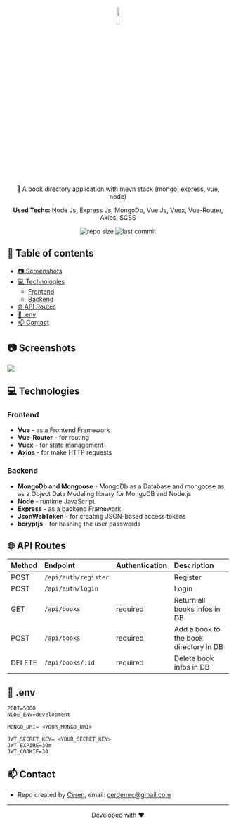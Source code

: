 <div align="center">
  
  <img src="https://media.giphy.com/media/QssGEmpkyEOhBCb7e1/giphy.gif" width="10%"> 
  <p>📢 A book directory application with mevn stack (mongo, express, vue, node) </p>
  <p><strong>Used Techs:</strong> Node Js, Express Js, MongoDb, Vue Js, Vuex, Vue-Router, Axios, SCSS</p>
  
  ![repo size](https://img.shields.io/github/repo-size/cerdemrc/mevn-book-directory?style=plastic)
  ![last commit](https://img.shields.io/github/last-commit/cerdemrc/mevn-book-directory?style=plastic)
</div>

## :page_facing_up: Table of contents
  * [:camera: Screenshots](#camera-screenshots)
  * [:computer: Technologies](#computer-technologies)
    * [Frontend](#frontend)
    * [Backend](#backend)
  * [:globe_with_meridians: API Routes](#globewithmeridians-apiroutes)
  * [:pushpin: .env](#pushpin-env)
  * [:mailbox: Contact](#mailbox-contact)

## :camera: Screenshots

<img src="https://user-images.githubusercontent.com/40372039/138366037-d4ea25cd-c95b-4033-b0a0-aeaf3ed5813c.png">

## :computer: Technologies

### Frontend
- <strong>Vue</strong> - as a Frontend Framework
- <strong>Vue-Router</strong> - for routing
- <strong>Vuex</strong> - for state management
- <strong>Axios</strong> - for make HTTP requests
### Backend
- <strong>MongoDb and Mongoose</strong> - MongoDb as a Database and mongoose as as a Object Data Modeling library for MongoDB and Node.js
- <strong>Node</strong> - runtime JavaScript
- <strong>Express</strong> - as a backend Framework
- <strong>JsonWebToken</strong> - for creating JSON-based access tokens
- <strong>bcryptjs</strong> - for hashing the user passwords

## :globe_with_meridians: API Routes

| Method | Endpoint | Authentication | Description |
| :-------- | :------- | :---------- |:----------- |
| POST      | `/api/auth/register` |  | Register |
| POST      | `/api/auth/login` |  | Login |
| GET      | `/api/books` | required  | Return all books infos in DB  |
| POST      | `/api/books` | required  | Add a book to the book directory in DB  |
| DELETE      | `/api/books/:id` | required |Delete book infos in DB  |

## :pushpin: .env

```
PORT=5000
NODE_ENV=development

MONGO_URI= <YOUR_MONGO_URI>

JWT_SECRET_KEY= <YOUR_SECRET_KEY>
JWT_EXPIRE=30m
JWT_COOKIE=30
```

## :mailbox: Contact

* Repo created by [Ceren](https://github.com/cerdemrc), email: cerdemrc@gmail.com
<hr/>
<p align="center">
Developed with ❤️
</p>
